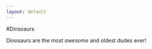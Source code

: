 ```yaml
---
layout: default
---
```


#Dinsoaurs

Dinosaurs are the most <em>awesome</em> and oldest dudes ever!
